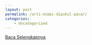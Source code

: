 ```yaml
---
layout: post
permalink: /arti-mimpi-dipukul-pacar/
categories:
    - Uncategorized
---
```


[Baca Selengkapnya](/09)
